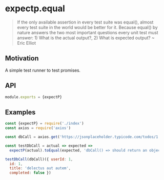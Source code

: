# expectp.equal

> If the only available assertion in every test suite was equal(), almost every test suite in the world would be better for it. Because equal() by nature answers the two most important questions every unit test must answer: 1) What is the actual output?, 2) What is expected output? ~ Eric Elliot

## Motivation

A simple test runner to test promises.

## API

```js
module.exports = {expectP}
```

## Examples

```js
const {expectP} = require('./index')
const axios = require('axios')

const dbCall = axios.get('https://jsonplaceholder.typicode.com/todos/1').then(res => res.data)

const testDbCall = actual => expected =>
  expectP(actual).toEqual(expected, 'dbCall() => should return an object with task information')

testDbCall(dbCall)({ userId: 1,
  id: 1,
  title: 'delectus aut autem',
  completed: false })
```
